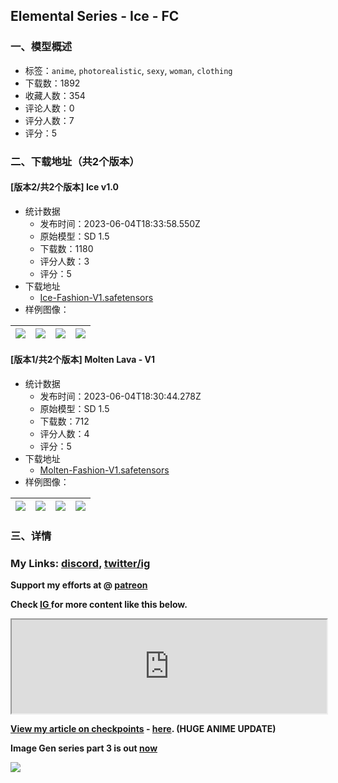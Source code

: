 ## Elemental Series - Ice - FC
### 一、模型概述

- 标签：`anime`, `photorealistic`, `sexy`, `woman`, `clothing`
- 下载数：1892
- 收藏人数：354
- 评论人数：0
- 评分人数：7
- 评分：5

### 二、下载地址（共2个版本）

#### [版本2/共2个版本] Ice v1.0

- 统计数据
  - 发布时间：2023-06-04T18:33:58.550Z
  - 原始模型：SD 1.5
  - 下载数：1180
  - 评分人数：3
  - 评分：5
- 下载地址
  - [Ice-Fashion-V1.safetensors](https://civitai.com/api/download/models/89268)
- 样例图像：

| <img src="https://image.civitai.com/xG1nkqKTMzGDvpLrqFT7WA/53d5fb22-254d-4ff5-ab11-2b5a530a3f6c/width=450/1031182.jpeg" /> | <img src="https://image.civitai.com/xG1nkqKTMzGDvpLrqFT7WA/0f6efb13-8753-435b-ad88-8c7a6994309c/width=450/1031181.jpeg" /> | <img src="https://image.civitai.com/xG1nkqKTMzGDvpLrqFT7WA/48f6bd83-6fbd-4a25-8f24-ca9d8a8a3d89/width=450/1031107.jpeg" /> | <img src="https://image.civitai.com/xG1nkqKTMzGDvpLrqFT7WA/0f3aebd7-7ff1-4cea-8f86-594b7aed8841/width=450/1031108.jpeg" /> |
| ---- | ---- | ---- | ---- |

#### [版本1/共2个版本] Molten Lava - V1

- 统计数据
  - 发布时间：2023-06-04T18:30:44.278Z
  - 原始模型：SD 1.5
  - 下载数：712
  - 评分人数：4
  - 评分：5
- 下载地址
  - [Molten-Fashion-V1.safetensors](https://civitai.com/api/download/models/85056)
- 样例图像：

| <img src="https://image.civitai.com/xG1nkqKTMzGDvpLrqFT7WA/143c4da4-6004-4b2a-8a84-d9da038729ee/width=450/961894.jpeg" /> | <img src="https://image.civitai.com/xG1nkqKTMzGDvpLrqFT7WA/57099ca6-6772-4fe2-929d-5fc0f4d8be83/width=450/962000.jpeg" /> | <img src="https://image.civitai.com/xG1nkqKTMzGDvpLrqFT7WA/3c7c9582-7667-44e8-bfbf-fe20b91e450c/width=450/961898.jpeg" /> | <img src="https://image.civitai.com/xG1nkqKTMzGDvpLrqFT7WA/3e4c4265-129c-400d-b15d-acf92d0a0e50/width=450/961905.jpeg" /> |
| ---- | ---- | ---- | ---- |


### 三、详情
<h3 id="dm-at-httpstwittercomfitcorderai"><strong>My Links: </strong><a target="_blank" rel="ugc" href="https://discord.gg/v8wqjWc9Eh"><strong>discord</strong></a><strong>, </strong><a target="_blank" rel="ugc" href="https://linktr.ee/fitcorder"><strong>twitter/ig</strong></a></h3><p><strong>Support my efforts at @ </strong><a target="_blank" rel="ugc" href="https://patreon.com/fitCorderAI"><strong>patreon</strong></a></p><p><strong>Check </strong><a target="_blank" rel="ugc" href="https://linktr.ee/fitcorder"><strong>IG </strong></a><strong>for more content like this below.</strong></p><div data-type="instagram"><iframe src="https://www.instagram.com/p/CtrfgOeRnRe/embed" width="100%" height="auto"></iframe></div><p><strong><u>View my article on checkpoints</u> - </strong><a target="_blank" rel="ugc" href="https://civitai.com/articles/345/fitcorders-checkpoint-guide-v1"><strong>here</strong></a><strong>. (HUGE ANIME UPDATE)</strong></p><p><strong>Image Gen series part 3 is out </strong><a target="_blank" rel="ugc" href="https://civitai.com/articles/416/fitcorders-guide-to-image-generation-part-3-actual-art"><strong>now</strong></a></p><p><strong><img src="https://image.civitai.com/xG1nkqKTMzGDvpLrqFT7WA/1a7b8b5c-e39f-4e18-ad6d-4f93993264fe/width=525/1a7b8b5c-e39f-4e18-ad6d-4f93993264fe.jpeg" /></strong></p>